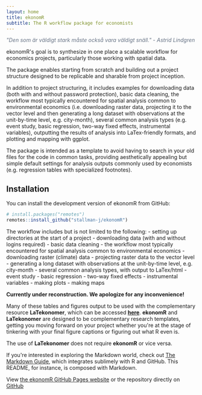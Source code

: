 ```yaml
---
layout: home
title: ekonomR
subtitle: The R workflow package for economists
---
```


<p style="color:#677385; font-style:italic;">
"Den som är väldigt stark måste också vara väldigt snäll." - Astrid Lindgren
</p>

ekonomR's goal is to synthesize in one place a scalable workflow for economics projects, particularly those working with spatial data.

The package enables starting from scratch and building out a project structure designed to be replicable and sharable from project inception. 
    
In addition to project structuring, it includes examples for downloading data (both with and without password protection), basic data cleaning, the workflow most typically encountered for spatial analysis common to environmental economics (i.e. downloading raster data, projecting it to the vector level and then generating a long dataset with observations at the unit-by-time level, e.g. city-month), several common analysis types (e.g. event study, basic regression, two-way fixed effects, instrumental variables), outputting the results of analysis into LaTex-friendly formats, and plotting and mapping with ggplot.
    
The package is intended as a template to avoid having to search in your old files for the code in common tasks, providing aesthetically appealing but simple default settings for analysis outputs commonly used by economists (e.g. regression tables with specialized footnotes). 

## Installation

You can install the development version of ekonomR from GitHub:

``` r
# install.packages("remotes")
remotes::install_github("stallman-j/ekonomR")
```

The workflow includes but is not limited to the following:
    - setting up directories at the start of a project
    - downloading data (with and without logins required)
    - basic data cleaning
    - the workflow most typically encountered for spatial analysis common to environmental economics
        - downloading raster (climate) data
        - projecting raster data to the vector level
        - generating a long dataset with observations at the unit-by-time level, e.g. city-month
    - several common analysis types, with output to LaTex/html
        - event study
        - basic regression
        - two-way fixed effects
        - instrumental variables
    - making plots
    - making maps

**Currently under reconstruction. We apologize for any inconvenience!**


Many of these tables and figures output to be used with the complementary resource **LaTekonomer**, which can be accessed [**here**](https://stallman-j.github.io/LaTekonomer).  **ekonomR** and **LaTekonomer**  are designed to be complementary research templates, getting you moving forward on your project whether you're at the stage of tinkering with your final figure captions or figuring out what R even is.

The use of **LaTekonomer** does not require **ekonomR** or vice versa.

If you're interested in exploring the Markdown world, check out [The Markdown Guide](https://www.markdownguide.org/book/), which integrates sublimely with R and GitHub. This README, for instance, is composed with Markdown.

View [the ekonomR GitHub Pages website](https://stallman-j.github.io/ekonomR) or the repository directly on [GitHub](https://github.com/stallman-j/ekonomR)
